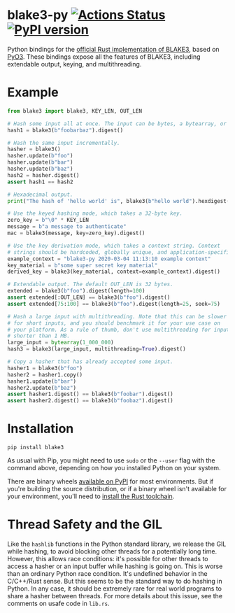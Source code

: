 # blake3-py [![Actions Status](https://github.com/oconnor663/blake3-py/workflows/tests/badge.svg)](https://github.com/oconnor663/blake3-py/actions) [![PyPI version](https://badge.fury.io/py/blake3.svg)](https://pypi.python.org/pypi/blake3)

Python bindings for the [official Rust implementation of
BLAKE3](https://github.com/BLAKE3-team/BLAKE3), based on
[PyO3](https://github.com/PyO3/pyo3). These bindings expose all the
features of BLAKE3, including extendable output, keying, and
multithreading.

# Example

```python
from blake3 import blake3, KEY_LEN, OUT_LEN

# Hash some input all at once. The input can be bytes, a bytearray, or a memoryview.
hash1 = blake3(b"foobarbaz").digest()

# Hash the same input incrementally.
hasher = blake3()
hasher.update(b"foo")
hasher.update(b"bar")
hasher.update(b"baz")
hash2 = hasher.digest()
assert hash1 == hash2

# Hexadecimal output.
print("The hash of 'hello world' is", blake3(b"hello world").hexdigest())

# Use the keyed hashing mode, which takes a 32-byte key.
zero_key = b"\0" * KEY_LEN
message = b"a message to authenticate"
mac = blake3(message, key=zero_key).digest()

# Use the key derivation mode, which takes a context string. Context
# strings should be hardcoded, globally unique, and application-specific.
example_context = "blake3-py 2020-03-04 11:13:10 example context"
key_material = b"some super secret key material"
derived_key = blake3(key_material, context=example_context).digest()

# Extendable output. The default OUT_LEN is 32 bytes.
extended = blake3(b"foo").digest(length=100)
assert extended[:OUT_LEN] == blake3(b"foo").digest()
assert extended[75:100] == blake3(b"foo").digest(length=25, seek=75)

# Hash a large input with multithreading. Note that this can be slower
# for short inputs, and you should benchmark it for your use case on
# your platform. As a rule of thumb, don't use multithreading for inputs
# shorter than 1 MB.
large_input = bytearray(1_000_000)
hash3 = blake3(large_input, multithreading=True).digest()

# Copy a hasher that has already accepted some input.
hasher1 = blake3(b"foo")
hasher2 = hasher1.copy()
hasher1.update(b"bar")
hasher2.update(b"baz")
assert hasher1.digest() == blake3(b"foobar").digest()
assert hasher2.digest() == blake3(b"foobaz").digest()
```

# Installation

```
pip install blake3
```

As usual with Pip, you might need to use `sudo` or the `--user` flag
with the command above, depending on how you installed Python on your
system.

There are binary wheels [available on
PyPI](https://pypi.org/project/blake3/#files) for most environments. But
if you're building the source distribution, or if a binary wheel isn't
available for your environment, you'll need to [install the Rust
toolchain](https://rustup.rs).

# Thread Safety and the GIL

Like the `hashlib` functions in the Python standard library, we release
the GIL while hashing, to avoid blocking other threads for a potentially
long time. However, this allows race conditions: it's possible for other
threads to access a hasher or an input buffer while hashing is going on.
This is worse than an ordinary Python race condition. It's undefined
behavior in the C/C++/Rust sense. But this seems to be the standard way
to do hashing in Python. In any case, it should be extremely rare for
real world programs to share a hasher between threads. For more details
about this issue, see the comments on usafe code in `lib.rs`.
